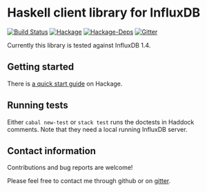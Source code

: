 # Haskell client library for InfluxDB
[![Build Status](https://travis-ci.org/maoe/influxdb-haskell.svg?branch=master)](https://travis-ci.org/maoe/influxdb-haskell)
[![Hackage](https://img.shields.io/hackage/v/influxdb.svg)](https://hackage.haskell.org/package/influxdb)
[![Hackage-Deps](https://img.shields.io/hackage-deps/v/influxdb.svg)](http://packdeps.haskellers.com/feed?needle=influxdb)
[![Gitter](https://badges.gitter.im/maoe/influxdb-haskell.svg)](https://gitter.im/maoe/influxdb-haskell?utm_source=badge&utm_medium=badge&utm_campaign=pr-badge)

Currently this library is tested against InfluxDB 1.4.

## Getting started

There is [a quick start guide](https://hackage.haskell.org/package/influxdb/docs/Database-InfluxDB.html) on Hackage.

## Running tests

Either `cabal new-test` or `stack test` runs the doctests in Haddock comments. Note that they need a local running InfluxDB server.

## Contact information

Contributions and bug reports are welcome!

Please feel free to contact me through github or on [gitter](https://gitter.im/maoe/influxdb-haskell).
